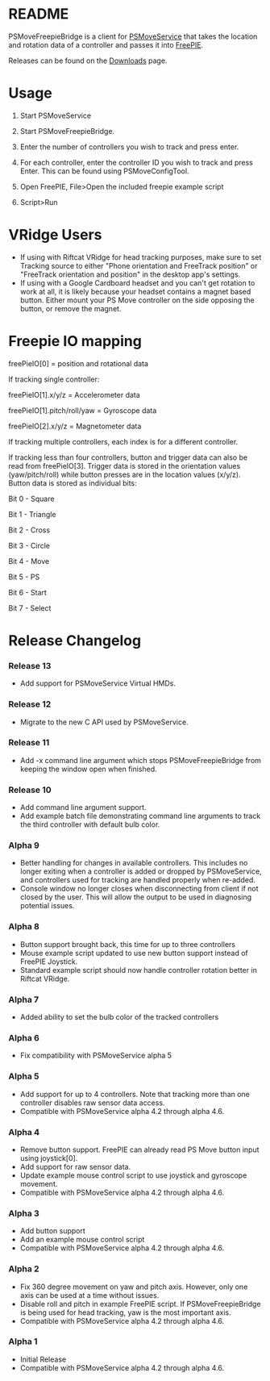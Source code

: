 # README #

PSMoveFreepieBridge is a client for [PSMoveService](https://github.com/cboulay/PSMoveService) that takes the location and rotation data of a controller and passes it into [FreePIE](https://andersmalmgren.github.io/FreePIE/).

Releases can be found on the [Downloads](https://bitbucket.org/hawkinse/psmovefreepiebridge/downloads) page.

# Usage #
1. Start PSMoveService

2. Start PSMoveFreepieBridge.

3. Enter the number of controllers you wish to track and press enter.

4. For each controller, enter the controller ID you wish to track and press Enter. This can be found using PSMoveConfigTool.

5. Open FreePIE, File>Open the included freepie example script

6. Script>Run

# VRidge Users #
* If using with Riftcat VRidge for head tracking purposes, make sure to set Tracking source to either "Phone orientation and FreeTrack position" or "FreeTrack orientation and position" in the desktop app's settings. 
* If using with a Google Cardboard headset and you can't get rotation to work at all, it is likely because your headset contains a magnet based button. Either mount your PS Move controller on the side opposing the button, or remove the magnet.

# Freepie IO mapping #

freePieIO[0] = position and rotational data

If tracking single controller:

freePieIO[1].x/y/z = Accelerometer data

freePieIO[1].pitch/roll/yaw = Gyroscope data

freePieIO[2].x/y/z = Magnetometer data

If tracking multiple controllers, each index is for a different controller.

If tracking less than four controllers, button and trigger data can also be read from freePieIO[3]. Trigger data is stored in the orientation values (yaw/pitch/roll) while button presses are in the location values (x/y/z). Button data is stored as individual bits:

Bit 0 - Square

Bit 1 - Triangle

Bit 2 - Cross

Bit 3 - Circle

Bit 4 - Move

Bit 5 - PS

Bit 6 - Start

Bit 7 - Select

# Release Changelog #

### Release 13 ###
* Add support for PSMoveService Virtual HMDs.

### Release 12 ###
* Migrate to the new C API used by PSMoveService.

### Release 11 ###
* Add -x command line argument which stops PSMoveFreepieBridge from keeping the window open when finished.

### Release 10 ###
* Add command line argument support.
* Add example batch file demonstrating command line arguments to track the third controller with default bulb color.

### Alpha 9 ###
* Better handling for changes in available controllers. This includes no longer exiting when a controller is added or dropped by PSMoveService, and controllers used for tracking are handled properly when re-added.
* Console window no longer closes when disconnecting from client if not closed by the user. This will allow the output to be used in diagnosing potential issues.

### Alpha 8 ###
* Button support brought back, this time for up to three controllers
* Mouse example script updated to use new button support instead of FreePIE Joystick.
* Standard example script should now handle controller rotation better in Riftcat VRidge.

### Alpha 7 ###
* Added ability to set the bulb color of the tracked controllers

### Alpha 6 ###
* Fix compatibility with PSMoveService alpha 5

### Alpha 5 ###
* Add support for up to 4 controllers. Note that tracking more than one controller disables raw sensor data access.
* Compatible with PSMoveService alpha 4.2 through alpha 4.6.

### Alpha 4 ###
* Remove button support. FreePIE can already read PS Move button input using joystick[0].
* Add support for raw sensor data.
* Update example mouse control script to use joystick and gyroscope movement.
* Compatible with PSMoveService alpha 4.2 through alpha 4.6.

### Alpha 3 ###
* Add button support
* Add an example mouse control script
* Compatible with PSMoveService alpha 4.2 through alpha 4.6.

### Alpha 2 ###
* Fix 360 degree movement on yaw and pitch axis. However, only one axis can be used at a time without issues.
* Disable roll and pitch in example FreePIE script. If PSMoveFreepieBridge is being used for head tracking, yaw is the most important axis.
* Compatible with PSMoveService alpha 4.2 through alpha 4.6.

### Alpha 1 ###
* Initial Release
* Compatible with PSMoveService alpha 4.2 through alpha 4.6.